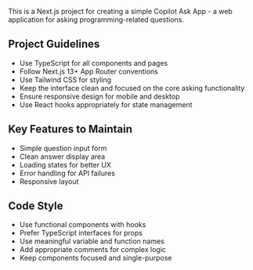 <!-- Use this file to provide workspace-specific custom instructions to Copilot. For more details, visit https://code.visualstudio.com/docs/copilot/copilot-customization#_use-a-githubcopilotinstructionsmd-file -->

This is a Next.js project for creating a simple Copilot Ask App - a web application for asking programming-related questions.

## Project Guidelines

- Use TypeScript for all components and pages
- Follow Next.js 13+ App Router conventions
- Use Tailwind CSS for styling
- Keep the interface clean and focused on the core asking functionality
- Ensure responsive design for mobile and desktop
- Use React hooks appropriately for state management

## Key Features to Maintain

- Simple question input form
- Clean answer display area
- Loading states for better UX
- Error handling for API failures
- Responsive layout

## Code Style

- Use functional components with hooks
- Prefer TypeScript interfaces for props
- Use meaningful variable and function names
- Add appropriate comments for complex logic
- Keep components focused and single-purpose
